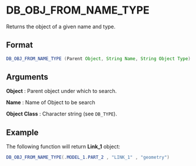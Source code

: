 # DB_OBJ_FROM_NAME_TYPE

Returns the object of a given name and type. 

## Format
```java
DB_OBJ_FROM_NAME_TYPE (Parent Object, String Name, String Object Type)
```
## Arguments

 



**Object**
: Parent object under which to search. 


**Name**
: Name of Object to be search 


**Object Class**
: Character string (see `DB_TYPE`). 


## Example

The following function will return **Link_1** object:

```java
DB_OBJ_FROM_NAME_TYPE(.MODEL_1.PART_2 , "LINK_1" , "geometry")
```